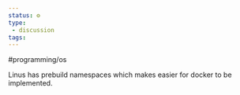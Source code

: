 ```yaml
---
status: ⚙️
type: 
 - discussion
tags:
---
```


#programming/os

Linus has prebuild namespaces which makes easier for docker to be implemented.